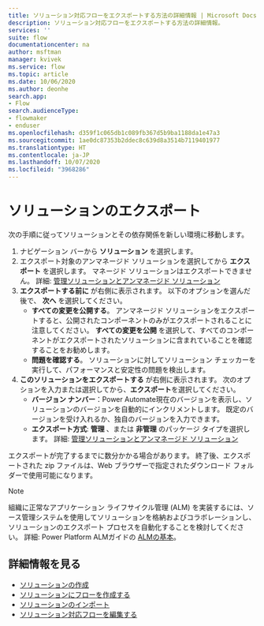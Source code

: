 ```yaml
---
title: ソリューション対応フローをエクスポートする方法の詳細情報 | Microsoft Docs
description: ソリューション対応フローをエクスポートする方法の詳細情報。
services: ''
suite: flow
documentationcenter: na
author: msftman
manager: kvivek
ms.service: flow
ms.topic: article
ms.date: 10/06/2020
ms.author: deonhe
search.app:
- Flow
search.audienceType:
- flowmaker
- enduser
ms.openlocfilehash: d359f1c065db1c089fb367d5b9ba1188da1e47a3
ms.sourcegitcommit: 1ae0dc87353b2ddec8c639d8a3514b7119401977
ms.translationtype: HT
ms.contentlocale: ja-JP
ms.lasthandoff: 10/07/2020
ms.locfileid: "3968286"
---
```

# <a name="export-a-solution"></a>ソリューションのエクスポート


次の手順に従ってソリューションとその依存関係を新しい環境に移動します。

1. ナビゲーション バーから **ソリューション** を選択します。
1. エクスポート対象のアンマネージド ソリューションを選択してから **エクスポート** を選択します。 マネージド ソリューションはエクスポートできません。 詳細: [管理ソリューションとアンマネージド ソリューション](/power-platform/alm/solution-concepts-alm#managed-and-unmanaged-solutions)
1. **エクスポートする前に** が右側に表示されます。 以下のオプションを選んだ後で、 **次へ** を選択してください。  
    - **すべての変更を公開する**。 アンマネージド ソリューションをエクスポートすると、公開されたコンポーネントのみがエクスポートされることに注意してください。 **すべての変更を公開** を選択して、すべてのコンポーネントがエクスポートされたソリューションに含まれていることを確認することをお勧めします。 
    - **問題を確認する**。 ソリューションに対してソリューション チェッカーを実行して、パフォーマンスと安定性の問題を検出します。
1. **このソリューションをエクスポートする** が右側に表示されます。 次のオプションを入力または選択してから、**エクスポート**を選択してください。  
    - **バージョン ナンバー**：Power Automate現在のバージョンを表示し、ソリューションのバージョンを自動的にインクリメントします。 既定のバージョンを受け入れるか、独自のバージョンを入力できます。 
    - **エクスポート方式**:  **管理** 、または **非管理** のパッケージ タイプを選択します。 詳細: [管理ソリューションとアンマネージド ソリューション](/power-platform/alm/solution-concepts-alm#managed-and-unmanaged-solutions)

 エクスポートが完了するまでに数分かかる場合があります。 終了後、エクスポートされた zip ファイルは、Web ブラウザーで指定されたダウンロード フォルダーで使用可能になります。

> [!NOTE]
> 組織に正常なアプリケーション ライフサイクル管理 (ALM) を実装するには、ソース管理システムを使用してソリューションを格納およびコラボレーションし、ソリューションのエクスポート プロセスを自動化することを検討してください。 詳細: Power Platform ALMガイドの [ALMの基本](/power-platform/alm/basics-alm)。

## <a name="learn-more"></a>詳細情報を見る


* [ソリューションの作成](./overview-solution-flows.md)
* [ソリューションにフローを作成する](./create-flow-solution.md)
* [ソリューションのインポート](./import-flow-solution.md)
* [ソリューション対応フローを編集する](./edit-solution-aware-flow.md)

